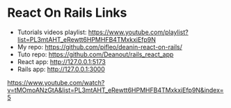 # React On Rails Links

- Tutorials videos playlist: https://www.youtube.com/playlist?list=PL3mtAHT_eRewtt6HPMHFB4TMxkxiEfp9N
- My repo: https://github.com/pifleo/deanin-react-on-rails/
- Tuto repo: https://github.com/Deanout/rails_react_app
- React app: http://127.0.0.1:5173
- Rails app: http://127.0.0.1:3000

https://www.youtube.com/watch?v=tMOmoANzGtA&list=PL3mtAHT_eRewtt6HPMHFB4TMxkxiEfp9N&index=5

